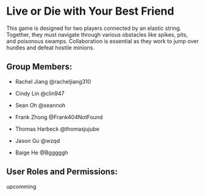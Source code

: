 # Live or Die with Your Best Friend

This game is designed for two players connected by an elastic string. Together, they must navigate through various obstacles like spikes, pits, and poisonous swamps. Collaboration is essential as they work to jump over hurdles and defeat hostile minions.

## Group Members:
- Rachel Jiang @racheljiang310

- Cindy Lin @clin947

- Sean Oh @seannoh

- Frank Zhong @Frank404NotFound

- Thomas Harbeck @thomasjujube

- Jason Gu @wzqd

- Baige He @Bgggggh

## User Roles and Permissions:
upcomming

